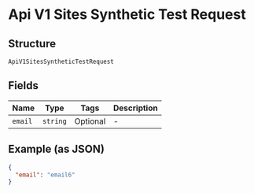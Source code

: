 
# Api V1 Sites Synthetic Test Request

## Structure

`ApiV1SitesSyntheticTestRequest`

## Fields

| Name | Type | Tags | Description |
|  --- | --- | --- | --- |
| `email` | `string` | Optional | - |

## Example (as JSON)

```json
{
  "email": "email6"
}
```

